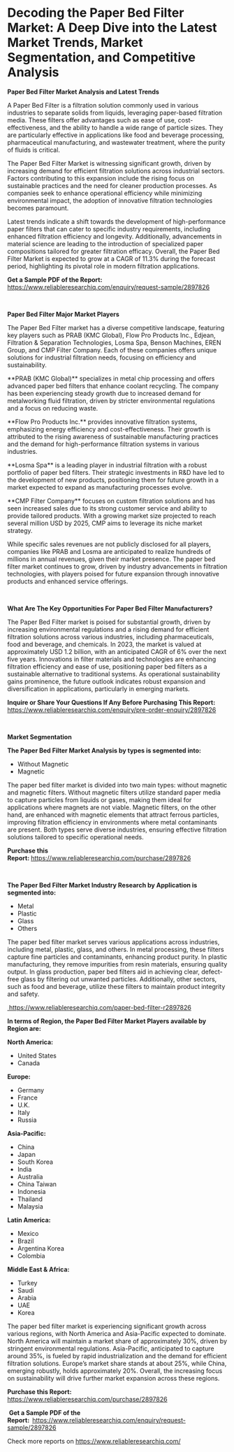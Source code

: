<p><h1>Decoding the Paper Bed Filter Market: A Deep Dive into the Latest Market Trends, Market Segmentation, and Competitive Analysis</h1></p><p><strong>Paper Bed Filter Market Analysis and Latest Trends</strong></p>
<p><p>A Paper Bed Filter is a filtration solution commonly used in various industries to separate solids from liquids, leveraging paper-based filtration media. These filters offer advantages such as ease of use, cost-effectiveness, and the ability to handle a wide range of particle sizes. They are particularly effective in applications like food and beverage processing, pharmaceutical manufacturing, and wastewater treatment, where the purity of fluids is critical.</p><p>The Paper Bed Filter Market is witnessing significant growth, driven by increasing demand for efficient filtration solutions across industrial sectors. Factors contributing to this expansion include the rising focus on sustainable practices and the need for cleaner production processes. As companies seek to enhance operational efficiency while minimizing environmental impact, the adoption of innovative filtration technologies becomes paramount. </p><p>Latest trends indicate a shift towards the development of high-performance paper filters that can cater to specific industry requirements, including enhanced filtration efficiency and longevity. Additionally, advancements in material science are leading to the introduction of specialized paper compositions tailored for greater filtration efficacy. Overall, the Paper Bed Filter Market is expected to grow at a CAGR of 11.3% during the forecast period, highlighting its pivotal role in modern filtration applications.</p></p>
<p><strong>Get a Sample PDF of the Report:&nbsp;</strong> <a href="https://www.reliableresearchiq.com/enquiry/request-sample/2897826?utm_campaign=2180&utm_medium=2&utm_source=Github&utm_content=ia&utm_term=15032025&utm_id=paper-bed-filter">https://www.reliableresearchiq.com/enquiry/request-sample/2897826</a></p>
<p>&nbsp;</p>
<p><strong>Paper Bed Filter Major Market Players</strong></p>
<p><p>The Paper Bed Filter market has a diverse competitive landscape, featuring key players such as PRAB (KMC Global), Flow Pro Products Inc., Edjean, Filtration & Separation Technologies, Losma Spa, Benson Machines, EREN Group, and CMP Filter Company. Each of these companies offers unique solutions for industrial filtration needs, focusing on efficiency and sustainability.</p><p>**PRAB (KMC Global)** specializes in metal chip processing and offers advanced paper bed filters that enhance coolant recycling. The company has been experiencing steady growth due to increased demand for metalworking fluid filtration, driven by stricter environmental regulations and a focus on reducing waste. </p><p>**Flow Pro Products Inc.** provides innovative filtration systems, emphasizing energy efficiency and cost-effectiveness. Their growth is attributed to the rising awareness of sustainable manufacturing practices and the demand for high-performance filtration systems in various industries.</p><p>**Losma Spa** is a leading player in industrial filtration with a robust portfolio of paper bed filters. Their strategic investments in R&D have led to the development of new products, positioning them for future growth in a market expected to expand as manufacturing processes evolve.</p><p>**CMP Filter Company** focuses on custom filtration solutions and has seen increased sales due to its strong customer service and ability to provide tailored products. With a growing market size projected to reach several million USD by 2025, CMP aims to leverage its niche market strategy.</p><p>While specific sales revenues are not publicly disclosed for all players, companies like PRAB and Losma are anticipated to realize hundreds of millions in annual revenues, given their market presence. The paper bed filter market continues to grow, driven by industry advancements in filtration technologies, with players poised for future expansion through innovative products and enhanced service offerings.</p></p>
<p>&nbsp;</p>
<p><strong>What Are The Key Opportunities For Paper Bed Filter Manufacturers?</strong></p>
<p><p>The Paper Bed Filter market is poised for substantial growth, driven by increasing environmental regulations and a rising demand for efficient filtration solutions across various industries, including pharmaceuticals, food and beverage, and chemicals. In 2023, the market is valued at approximately USD 1.2 billion, with an anticipated CAGR of 6% over the next five years. Innovations in filter materials and technologies are enhancing filtration efficiency and ease of use, positioning paper bed filters as a sustainable alternative to traditional systems. As operational sustainability gains prominence, the future outlook indicates robust expansion and diversification in applications, particularly in emerging markets.</p></p>
<p><strong>Inquire or Share Your Questions If Any Before Purchasing This Report:</strong> <a href="https://www.reliableresearchiq.com/enquiry/pre-order-enquiry/2897826?utm_campaign=2180&utm_medium=2&utm_source=Github&utm_content=ia&utm_term=15032025&utm_id=paper-bed-filter">https://www.reliableresearchiq.com/enquiry/pre-order-enquiry/2897826</a></p>
<p>&nbsp;</p>
<p><strong>Market Segmentation</strong></p>
<p><strong>The Paper Bed Filter Market Analysis by types is segmented into:</strong></p>
<p><ul><li> Without Magnetic</li><li>Magnetic </li></ul></p>
<p><p>The paper bed filter market is divided into two main types: without magnetic and magnetic filters. Without magnetic filters utilize standard paper media to capture particles from liquids or gases, making them ideal for applications where magnets are not viable. Magnetic filters, on the other hand, are enhanced with magnetic elements that attract ferrous particles, improving filtration efficiency in environments where metal contaminants are present. Both types serve diverse industries, ensuring effective filtration solutions tailored to specific operational needs.</p></p>
<p><strong>Purchase this Report:&nbsp;</strong><a href="https://www.reliableresearchiq.com/purchase/2897826?utm_campaign=2180&utm_medium=2&utm_source=Github&utm_content=ia&utm_term=15032025&utm_id=paper-bed-filter">https://www.reliableresearchiq.com/purchase/2897826</a></p>
<p>&nbsp;</p>
<p><strong>The Paper Bed Filter Market Industry Research by Application is segmented into:</strong></p>
<p><ul><li> Metal</li><li>Plastic</li><li>Glass</li><li>Others </li></ul></p>
<p><p>The paper bed filter market serves various applications across industries, including metal, plastic, glass, and others. In metal processing, these filters capture fine particles and contaminants, enhancing product purity. In plastic manufacturing, they remove impurities from resin materials, ensuring quality output. In glass production, paper bed filters aid in achieving clear, defect-free glass by filtering out unwanted particles. Additionally, other sectors, such as food and beverage, utilize these filters to maintain product integrity and safety.</p></p>
<p><a href="https://www.reliableresearchiq.com/paper-bed-filter-r2897826?utm_campaign=2180&utm_medium=2&utm_source=Github&utm_content=ia&utm_term=15032025&utm_id=paper-bed-filter">&nbsp;https://www.reliableresearchiq.com/paper-bed-filter-r2897826</a></p>
<p><strong>In terms of Region, the Paper Bed Filter Market Players available by Region are:</strong></p>
<p>
    <p> <strong> North America: </strong>
        <ul>
            <li>United States</li>
            <li>Canada</li>
        </ul>
        </p> 
    <p> <strong> Europe: </strong>
        <ul>
            <li>Germany</li>
            <li>France</li>
            <li>U.K.</li>
            <li>Italy</li>
            <li>Russia</li>
        </ul>
        </p> 
    <p> <strong> Asia-Pacific: </strong>
        <ul>
            <li>China</li>
            <li>Japan</li>
            <li>South Korea</li>
            <li>India</li>
            <li>Australia</li>
            <li>China Taiwan</li>
            <li>Indonesia</li>
            <li>Thailand</li>
            <li>Malaysia</li>
        </ul>
        </p> 
    <p> <strong> Latin America: </strong>
        <ul>
            <li>Mexico</li>
            <li>Brazil</li>
            <li>Argentina Korea</li>
            <li>Colombia</li>
        </ul>
        </p> 
    <p> <strong> Middle East & Africa: </strong>
        <ul>
            <li>Turkey</li>
            <li>Saudi</li>
            <li>Arabia</li>
            <li>UAE</li>
            <li>Korea</li>
        </ul>
    </p>
    </p>
<p><p>The paper bed filter market is experiencing significant growth across various regions, with North America and Asia-Pacific expected to dominate. North America will maintain a market share of approximately 30%, driven by stringent environmental regulations. Asia-Pacific, anticipated to capture around 35%, is fueled by rapid industrialization and the demand for efficient filtration solutions. Europe’s market share stands at about 25%, while China, emerging robustly, holds approximately 20%. Overall, the increasing focus on sustainability will drive further market expansion across these regions.</p></p>
<p><strong>Purchase this Report: </strong><a href="https://www.reliableresearchiq.com/purchase/2897826?utm_campaign=2180&utm_medium=2&utm_source=Github&utm_content=ia&utm_term=15032025&utm_id=paper-bed-filter">https://www.reliableresearchiq.com/purchase/2897826</a></p>
<p>&nbsp;<strong>Get a Sample PDF of the Report:&nbsp;&nbsp;</strong><a href="https://www.reliableresearchiq.com/enquiry/request-sample/2897826?utm_campaign=2180&utm_medium=2&utm_source=Github&utm_content=ia&utm_term=15032025&utm_id=paper-bed-filter">https://www.reliableresearchiq.com/enquiry/request-sample/2897826</a></p>
<p><strong></strong></p>
<p>Check more reports on <a href="https://www.reliableresearchiq.com/?utm_campaign=2180&utm_medium=2&utm_source=Github&utm_content=ia&utm_term=15032025&utm_id=paper-bed-filter">https://www.reliableresearchiq.com/</a></p>
